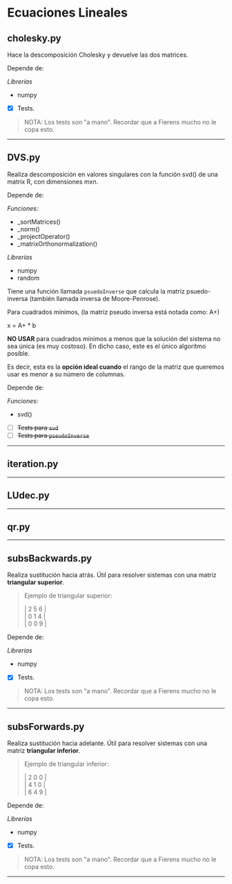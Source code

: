 # Ecuaciones Lineales

## cholesky.py

Hace la descomposición Cholesky y devuelve las dos matrices.

Depende de: 

_Librerías_

- numpy

- [x] Tests.

> NOTA: Los tests son "a mano". Recordar que a Fierens mucho no le copa esto.

-----------------------------------------------------------------------------

## DVS.py

Realiza descomposición en valores singulares con la función svd() de una matrix
R, con dimensiones mxn.


Depende de: 

_Funciones:_

- _sortMatrices()
- _norm()
- _projectOperator()
- _matrixOrthonormalization()

_Librerías_

- numpy
- random

Tiene una función llamada `psuedoInverse` que calcula la matriz psuedo-inversa
(también llamada inversa de Moore-Penrose).

Para cuadrados mínimos, (la matriz pseudo inversa está notada como: A+)

x = A+ * b


**NO USAR** para cuadrados mínimos a menos que la solución del sistema no sea
única (es muy costoso). En dicho caso, este es el único algoritmo posible.

Es decir, esta es la **opción ideal cuando**  el rango de la matriz que
queremos usar es menor a su número de columnas.


Depende de:

_Funciones:_

- svd()


- [ ] ~~Tests para `svd`~~
- [ ] ~~Tests para `pseudoInverse`~~

-----------------------------------------------------------------------------

## iteration.py



-----------------------------------------------------------------------------

## LUdec.py



-----------------------------------------------------------------------------

## qr.py



-----------------------------------------------------------------------------

## subsBackwards.py

Realiza sustitución hacia atrás. Útil para resolver sistemas con una matriz
**triangular superior**.


> Ejemplo de triangular superior:
>
> |  2  5  6 | <br>
> |  0  1  4 | <br>
> |  0  0  9 |

Depende de: 

_Librerías_

- numpy

- [x] Tests.

> NOTA: Los tests son "a mano". Recordar que a Fierens mucho no le copa esto.

-----------------------------------------------------------------------------

## subsForwards.py

Realiza sustitución hacia adelante. Útil para resolver sistemas con una matriz
**triangular inferior**.


> Ejemplo de triangular inferior:
>
> |  2   0  0 | <br>
> |  4   1  0 | <br>
> |  6   4  9 |


Depende de: 

_Librerías_

- numpy

- [x] Tests.

> NOTA: Los tests son "a mano". Recordar que a Fierens mucho no le copa esto.

-----------------------------------------------------------------------------

